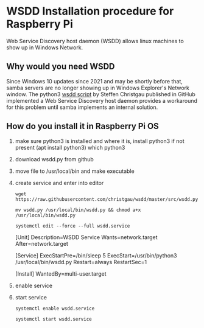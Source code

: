 # WSDD Installation procedure for Raspberry Pi
Web Service Discovery host daemon (WSDD) allows linux machines to show up in Windows Network.
## Why would you need WSDD
Since Windows 10 updates since 2021 and may be shortly before that, samba servers are no longer showing up in Windows Explorer's Network window.
The python3 [wsdd script](https://github.com/christgau/wsdd) by Steffen Christgau published in GitHub implemented a Web Service Discovery host daemon provides a workaround for this problem until samba implements an internal solution.
## How do you install it in Raspberry Pi OS
1. make sure python3 is installed and where it is, install python3 if not present (apt install python3) 
	which python3
1. download wsdd.py from github
1. move file to /usr/local/bin and make executable
1. create service and enter into editor


	`wget https://raw.githubusercontent.com/christgau/wsdd/master/src/wsdd.py`

	`mv wsdd.py /usr/local/bin/wsdd.py && chmod a+x /usr/local/bin/wsdd.py`

	`systemctl edit --force --full wsdd.service`



	[Unit]
	Description=WSDD Service
	Wants=network.target
	After=network.target
	 
	[Service]
	ExecStartPre=/bin/sleep 5
	ExecStart=/usr/bin/python3 /usr/local/bin/wsdd.py
	Restart=always
	RestartSec=1
	 
	[Install]
	WantedBy=multi-user.target


5. enable service
1. start service

	`systemctl enable wsdd.service`
    
	`systemctl start wsdd.service`
